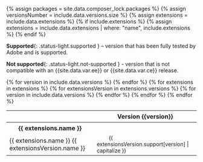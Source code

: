 {% assign packages = site.data.composer_lock.packages %}
{% assign versionsNumber = include.data.versions.size %}
{% assign extensions = include.data.extensions %}
{% if include.extensions %}
{% assign extensions = include.data.extensions | where: "name", include.extensions %}
{% endif %}

**Supported**{: .status-light.supported } – version that has been fully tested by Adobe and is supported.

<!-- **Compatible**{: .status-light.compatible } – independent release version that has not been fully tested by Magento, but is confirmed to be compatible. -->

**Not supported**{: .status-light.not-supported } - version that is not compatible with an {{site.data.var.ee}} or {{site.data.var.ce}} release.

<table class="compatibility-table">
  <thead>
    <tr class="magento-version">
      <th>&nbsp;</th>
    {% for version in include.data.versions %}
      <th>Version {{version}}</th>
    {% endfor %}
    </tr>
  </thead>
  {% for extensions in extensions %}
  <tbody>
    <tr class="extension-name">
      <th colspan="{{ versionsNumber | plus: 1 }}">{{ extensions.name }}</th>
    </tr>
    {% for extensionsVersion in extensions.versions %}
    <tr class="extension-version">
      <td>{{ extensions.name }} {{ extensionsVersion.name }}</td>
      {% for version in include.data.versions %}
      <td><span class="status-light {{ extensionsVersion.support[version] | replace: ' ', '-' }}">{{ extensionsVersion.support[version] | capitalize }}</span></td>
      {% endfor %}
    </tr>
    {% endfor %}
  </tbody>
  {% endfor %}
</table>

<style>
.compatibility-table {
  table-layout: auto;
}

.compatibility-table .magento-version th {
  padding: 5px 15px;
  background: none;
}
.extension-version {
  transition: all .2s;
}
.extension-version:hover {
  background: rgba(20,115,230,10%);
}

.compatibility-table .extension-name th {
  padding: 5px 15px;
}

.status-light {
  height: 32px;
  font-size: 14px;
  font-weight: 400;
}

.status-light::before {
  content: '';
  display: inline-block;
  width: 8px;
  height: 8px;
  border-radius: 50%;
  margin: 0 12px;
}

.status-light.supported::before {
  background: rgb(45, 157, 120);
}

.status-light.compatible::before {
  background: rgb(230, 134, 25);
}

.status-light.not-supported {
  font-style: italic;
}

.status-light.not-supported::before {
  background: rgb(179, 179, 179);
}

</style>
